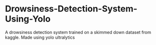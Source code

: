 # Drowsiness-Detection-System-Using-Yolo
A drowsiness detection system trained on a skimmed down dataset from kaggle. Made using yolo ultralytics
